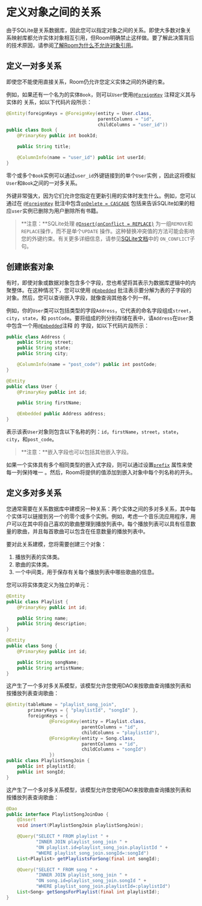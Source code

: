 # 定义对象之间的关系

由于SQLite是关系数据库，因此您可以指定对象之间的关系。即使大多数对象关系映射库都允许实体对象相互引用，但Room明确禁止这样做。要了解此决策背后的技术原因，请参阅[了解Room为什么不允许对象引用](https://developer.android.com/training/data-storage/room/referencing-data.html#understand-no-object-references)。

## 定义一对多关系

即使您不能使用直接关系，Room仍允许您定义实体之间的外键约束。

例如，如果还有一个名为的实体`Book`，则可以`User`使用[`@ForeignKey`](https://developer.android.com/reference/androidx/room/ForeignKey.html) 注释定义其与实体的 关系，如以下代码片段所示：

```java
@Entity(foreignKeys = @ForeignKey(entity = User.class,
                                  parentColumns = "id",
                                  childColumns = "user_id"))
public class Book {
    @PrimaryKey public int bookId;

    public String title;

    @ColumnInfo(name = "user_id") public int userId;
}
```

零个或多个`Book`实例可以通过`user_id`外键链接到的单个`User`实例 ，因此这将模拟`User`和`Book`之间的一对多关系。

外键非常强大，因为它们允许您指定在更新引用的实体时发生什么。例如，您可以通过在 [`@ForeignKey`](https://developer.android.com/reference/androidx/room/ForeignKey.html) 批注中包含[`onDelete = CASCADE`](https://developer.android.com/reference/androidx/room/ForeignKey.html#onDelete()) 包括来告诉SQLite如果的相应`user`实例已删除为用户删除所有书籍。

> **注意：**SQLite处理 [`@Insert(onConflict = REPLACE)`](https://developer.android.com/reference/androidx/room/OnConflictStrategy.html#REPLACE) 为一组`REMOVE`和`REPLACE`操作，而不是单个`UPDATE` 操作。这种替换冲突值的方法可能会影响您的外键约束。有关更多详细信息，请参见[SQLite文档](https://sqlite.org/lang_conflict.html)中的 `ON_CONFLICT`子句。

## 创建嵌套对象

有时，即使对象或数据对象包含多个字段，您也希望将其表示为数据库逻辑中的内聚整体。在这种情况下，您可以使用 [`@Embedded`](https://developer.android.com/reference/androidx/room/Embedded.html) 批注表示要分解为表的子字段的对象。然后，您可以查询嵌入字段，就像查询其他各个列一样。

例如，你的`User`类可以包括类型的字段`Address`，它代表的命名字段组成`street`，`city`，`state`，和 `postCode`。要将组成的列分别存储在表中，请`Address`在`User`类中包含一个用[`@Embedded`](https://developer.android.com/reference/androidx/room/Embedded.html)注释 的 字段，如以下代码片段所示：

```java
public class Address {
    public String street;
    public String state;
    public String city;

    @ColumnInfo(name = "post_code") public int postCode;
}

@Entity
public class User {
    @PrimaryKey public int id;

    public String firstName;

    @Embedded public Address address;
}
```

表示该表`User`对象则包含以下名称的列：`id`，`firstName`，`street`，`state`，`city`，和`post_code`。

> **注意：**嵌入字段也可以包括其他嵌入字段。

如果一个实体具有多个相同类型的嵌入式字段，则可以通过设置[`prefix`](https://developer.android.com/reference/androidx/room/Embedded.html#prefix()) 属性来使每一列保持唯一 。然后，Room将提供的值添加到嵌入对象中每个列名称的开头。

## 定义多对多关系

您通常需要在关系数据库中建模另一种关系：两个实体之间的多对多关系，其中每个实体可以链接到另一个的零个或多个实例。例如，考虑一个音乐流应用程序，用户可以在其中将自己喜欢的歌曲整理到播放列表中。每个播放列表可以具有任意数量的歌曲，并且每首歌曲可以包含在任意数量的播放列表中。

要对此关系建模，您将需要创建三个对象：

1. 播放列表的实体类。
2. 歌曲的实体类。
3. 一个中间类，用于保存有关每个播放列表中哪些歌曲的信息。

您可以将实体类定义为独立的单元：

```java
@Entity
public class Playlist {
    @PrimaryKey public int id;

    public String name;
    public String description;
}

@Entity
public class Song {
    @PrimaryKey public int id;

    public String songName;
    public String artistName;
}
```

这产生了一个多对多关系模型，该模型允许您使用DAO来按歌曲查询播放列表和按播放列表查询歌曲：

```java
@Entity(tableName = "playlist_song_join",
        primaryKeys = { "playlistId", "songId" },
        foreignKeys = {
                @ForeignKey(entity = Playlist.class,
                            parentColumns = "id",
                            childColumns = "playlistId"),
                @ForeignKey(entity = Song.class,
                            parentColumns = "id",
                            childColumns = "songId")
                })
public class PlaylistSongJoin {
    public int playlistId;
    public int songId;
}
```

这产生了一个多对多关系模型，该模型允许您使用DAO来按歌曲查询播放列表和按播放列表查询歌曲：

```java
@Dao
public interface PlaylistSongJoinDao {
    @Insert
    void insert(PlaylistSongJoin playlistSongJoin);

    @Query("SELECT * FROM playlist " +
           "INNER JOIN playlist_song_join " +
           "ON playlist.id=playlist_song_join.playlistId " +
           "WHERE playlist_song_join.songId=:songId")
    List<Playlist> getPlaylistsForSong(final int songId);

    @Query("SELECT * FROM song " +
           "INNER JOIN playlist_song_join " +
           "ON song.id=playlist_song_join.songId " +
           "WHERE playlist_song_join.playlistId=:playlistId")
    List<Song> getSongsForPlaylist(final int playlistId);
}
```

